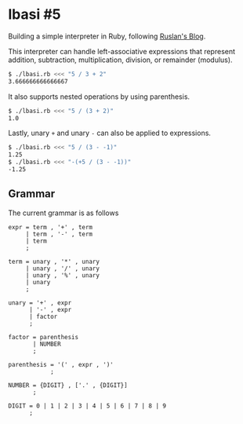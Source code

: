 # lbasi #5

Building a simple interpreter in Ruby, following [Ruslan's Blog](https://ruslanspivak.com/lsbasi-part5/).

This interpreter can handle left-associative expressions that represent addition, subtraction, 
multiplication, division, or remainder (modulus).

```bash
$ ./lbasi.rb <<< "5 / 3 + 2"
3.666666666666667
```

It also supports nested operations by using parenthesis.

```bash
$ ./lbasi.rb <<< "5 / (3 + 2)"
1.0
```

Lastly, unary `+` and unary `-` can also be applied to expressions.

```bash
$ ./lbasi.rb <<< "5 / (3 - -1)"
1.25
$ ./lbasi.rb <<< "-(+5 / (3 - -1))"
-1.25
```

## Grammar

The current grammar is as follows

```
expr = term , '+' , term
     | term , '-' , term
     | term
     ;

term = unary , '*' , unary
     | unary , '/' , unary
     | unary , '%' , unary
     | unary
     ;

unary = '+' , expr
      | '-' , expr
      | factor
      ;

factor = parenthesis
       | NUMBER
       ;

parenthesis = '(' , expr , ')'
            ;

NUMBER = {DIGIT} , ['.' , {DIGIT}]
       ;

DIGIT = 0 | 1 | 2 | 3 | 4 | 5 | 6 | 7 | 8 | 9
      ;
```